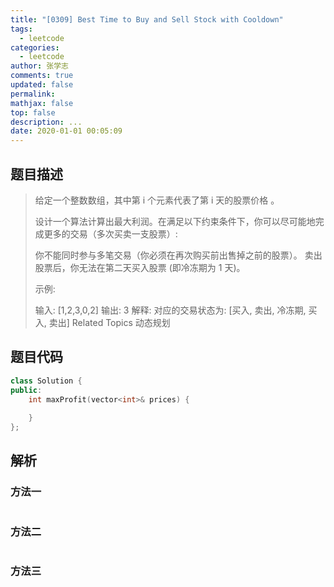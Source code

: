 ```yaml
---
title: "[0309] Best Time to Buy and Sell Stock with Cooldown"
tags:
  - leetcode
categories:
  - leetcode
author: 张学志
comments: true
updated: false
permalink:
mathjax: false
top: false
description: ...
date: 2020-01-01 00:05:09
---
```


## 题目描述

> 给定一个整数数组，其中第 i 个元素代表了第 i 天的股票价格 。 
> 
> 设计一个算法计算出最大利润。在满足以下约束条件下，你可以尽可能地完成更多的交易（多次买卖一支股票）: 
> 
> 
> 你不能同时参与多笔交易（你必须在再次购买前出售掉之前的股票）。 
> 卖出股票后，你无法在第二天买入股票 (即冷冻期为 1 天)。 
> 
> 
> 示例: 
> 
> 输入: [1,2,3,0,2]
> 输出: 3 
> 解释: 对应的交易状态为: [买入, 卖出, 冷冻期, 买入, 卖出] 
> Related Topics 动态规划

## 题目代码

```cpp
class Solution {
public:
    int maxProfit(vector<int>& prices) {
        
    }
};
```

## 解析

### 方法一

```cpp

```

### 方法二

```cpp

```

### 方法三

```cpp

```

